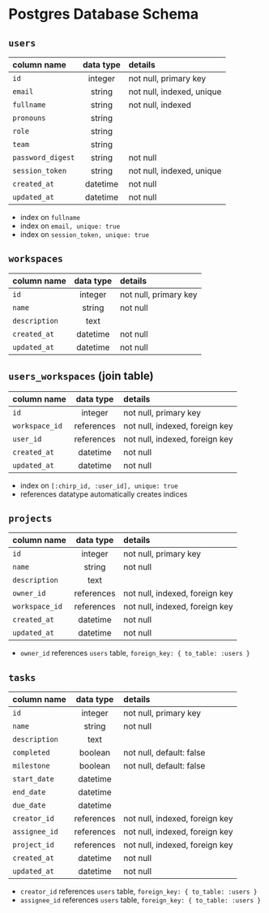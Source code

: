 # Postgres Database Schema

## `users`

| column name       | data type | details                   |
| :---------------- | :-------: | :------------------------ |
| `id`              | integer   | not null, primary key     |
| `email`           | string    | not null, indexed, unique |
| `fullname`        | string    | not null, indexed         |
| `pronouns`        | string    |                           |
| `role`            | string    |                           |
| `team`            | string    |                           |
| `password_digest` | string    | not null                  |
| `session_token`   | string    | not null, indexed, unique |
| `created_at`      | datetime  | not null                  |
| `updated_at`      | datetime  | not null                  |

- index on `fullname`
- index on `email, unique: true`
- index on `session_token, unique: true`

## `workspaces`

| column name  | data type | details                        |
| :----------- | :-------: | :----------------------------- |
| `id`         | integer   | not null, primary key          |
| `name`       | string    | not null                       |
| `description`| text      |                                |
| `created_at` | datetime  | not null                       |
| `updated_at` | datetime  | not null                       |

## `users_workspaces` (join table)

| column name    | data type   | details                        |
| :-----------   | :---------: | :----------------------------- |
| `id`           | integer     | not null, primary key          |
| `workspace_id` | references  | not null, indexed, foreign key |
| `user_id`      | references  | not null, indexed, foreign key |
| `created_at`   | datetime    | not null                       |
| `updated_at`   | datetime    | not null                       |

- index on `[:chirp_id, :user_id], unique: true`
- references datatype automatically creates indices

## `projects`

| column name     | data type   | details                        |
| :-----------    | :---------: | :----------------------------- |
| `id`            | integer     | not null, primary key          |
| `name`          | string      | not null                       |
| `description`   | text        |                                |
| `owner_id`      | references  | not null, indexed, foreign key |
| `workspace_id`  | references  | not null, indexed, foreign key |
| `created_at`    | datetime    | not null                       |
| `updated_at`    | datetime    | not null                       |

- `owner_id` references `users` table, `foreign_key: { to_table: :users }`

## `tasks`

| column name     | data type   | details                        |
| :-----------    | :---------: | :----------------------------- |
| `id`            | integer     | not null, primary key          |
| `name`          | string      | not null                       |
| `description`   | text        |                                |
| `completed`     | boolean     | not null, default: false       |
| `milestone`     | boolean     | not null, default: false       |
| `start_date`    | datetime    |                                |
| `end_date`      | datetime    |                                |
| `due_date`      | datetime    |                                |
| `creator_id`    | references  | not null, indexed, foreign key |
| `assignee_id`   | references  | not null, indexed, foreign key |
| `project_id`    | references  | not null, indexed, foreign key |
| `created_at`    | datetime    | not null                       |
| `updated_at`    | datetime    | not null                       |

- `creator_id` references `users` table, `foreign_key: { to_table: :users }`
- `assignee_id` references `users` table, `foreign_key: { to_table: :users }`

